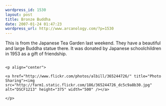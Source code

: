 ```yaml
--- 
wordpress_id: 1530
layout: post
title: Bronze Buddha
date: 2007-01-24 01:47:23
wordpress_url: http://www.arcanology.com/?p=1530
---
```

This is from the Japanese Tea Garden last weekend. They have a beautiful and large Buddha statue there. It was donated by Japanese schoolchildren in 1953 as a gift of friendship. 
                                                                                                                                                                                                                                                                                                                                                                                                                                                                                                                                                                                                                                                                                                                                                                                                                                                    
                                                                                                                                                                                                                                                                                                                                                                                                                                                                                                                                                                                                                                                                                                                                                                                                                                                    <p align="center">
                                                                                                                                                                                                                                                                                                                                                                                                                                                                                                                                                                                                                                                                                                                                                                                                                                                      <a href="http://www.flickr.com/photos/albill/365244726/" title="Photo Sharing"><img src="http://farm1.static.flickr.com/186/365244726_dc5c9a8b30.jpg" alt="DSCF1213" height="375" width="500" /></a>
                                                                                                                                                                                                                                                                                                                                                                                                                                                                                                                                                                                                                                                                                                                                                                                                                                                    </p>